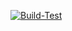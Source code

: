 [![Build-Test](https://github.com/NikSativa/I18nKit/actions/workflows/Build_Test.yml/badge.svg)](https://github.com/NikSativa/I18nKit/actions/workflows/Build_Test.yml)
